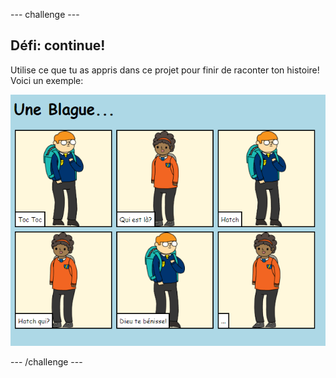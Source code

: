 \--- challenge \---

## Défi: continue!

Utilise ce que tu as appris dans ce projet pour finir de raconter ton histoire! Voici un exemple:

![capture d’écran](images/story-final.png)

\--- /challenge \---